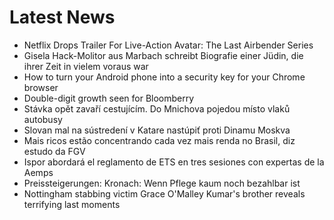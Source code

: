 # Latest News
-  Netflix Drops Trailer For Live-Action Avatar: The Last Airbender Series
-  Gisela Hack-Molitor aus Marbach schreibt Biografie einer Jüdin, die ihrer Zeit in vielem voraus war
-  How to turn your Android phone into a security key for your Chrome browser
-  Double-digit growth seen for Bloomberry
-  Stávka opět zavaří cestujícím. Do Mnichova pojedou místo vlaků autobusy
-  Slovan mal na sústredení v Katare nastúpiť proti Dinamu Moskva
-  Mais ricos estão concentrando cada vez mais renda no Brasil, diz estudo da FGV
-  Ispor abordará el reglamento de ETS en tres sesiones con expertas de la Aemps
-  Preissteigerungen: Kronach: Wenn Pflege kaum noch bezahlbar ist
-  Nottingham stabbing victim Grace O'Malley Kumar's brother reveals terrifying last moments
